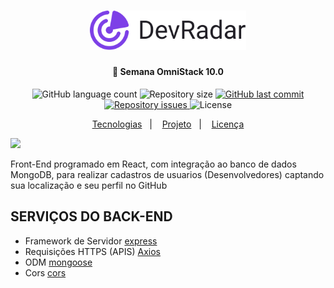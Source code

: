 <h1 align="center">
    <img alt="DevRadar - Back-End" title="#delicinha" src="https://github.com/caiocfsa/DevRadar-FrontEnd/blob/master/devradar.svg" width="250px" />
</h1>

<h4 align="center">
  🚀 Semana OmniStack 10.0
</h4>
<p align="center">
  <img alt="GitHub language count" src="https://img.shields.io/github/languages/count/Rocketseat/semana-omnistack-10">

  <img alt="Repository size" src="https://img.shields.io/github/repo-size/Rocketseat/semana-omnistack-10">
  
  <a href="https://github.com/Rocketseat/semana-omnistack-10/commits/master">
    <img alt="GitHub last commit" src="https://img.shields.io/github/last-commit/Rocketseat/semana-omnistack-10">
  </a>

  <a href="https://github.com/Rocketseat/semana-omnistack-10/issues">
    <img alt="Repository issues" src="https://img.shields.io/github/issues/Rocketseat/semana-omnistack-10">
  </a>

  <img alt="License" src="https://img.shields.io/badge/license-MIT-brightgreen">
</p>

<p align="center">
  <a href="#rocket-tecnologias">Tecnologias</a>&nbsp;&nbsp;&nbsp;|&nbsp;&nbsp;&nbsp;
  <a href="#-projeto">Projeto</a>&nbsp;&nbsp;&nbsp;|&nbsp;&nbsp;&nbsp;
  <a href="#memo-licença">Licença</a>
</p>

![](https://i.imgur.com/14mBjLL.png)

Front-End programado em React, com integração ao banco de dados MongoDB, para realizar cadastros de usuarios (Desenvolvedores) captando sua localização e seu perfil no GitHub

## **SERVIÇOS DO BACK-END**

- Framework de Servidor [express](https://www.npmjs.com/package/express "express")
- Requisições HTTPS (APIS) [Axios](https://www.npmjs.com/package/axios "Axios")
- ODM [mongoose](https://www.npmjs.com/package/mongoose)
- Cors [cors](https://www.npmjs.com/package/cors "cors")
